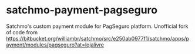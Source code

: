 satchmo-payment-pagseguro
=========================

Satchmo's custom payment module for PagSeguro platform. Unofficial fork of code from https://bitbucket.org/williambr/satchmo/src/e250ab0977f1/satchmo/apps/payment/modules/pagseguro?at=lojalivre